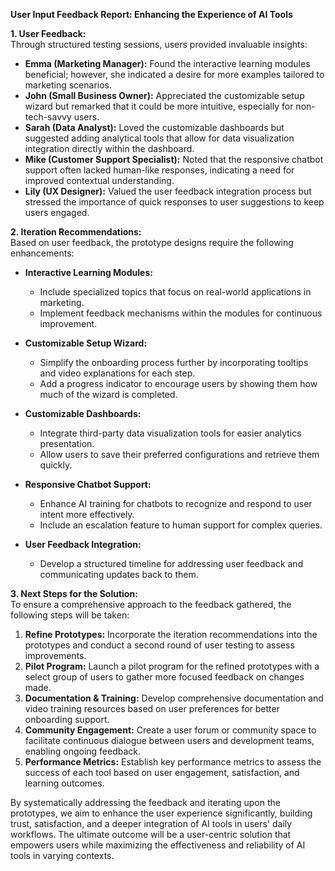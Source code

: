 **User Input Feedback Report: Enhancing the Experience of AI Tools**

**1. User Feedback:**  
Through structured testing sessions, users provided invaluable insights:

- **Emma (Marketing Manager):** Found the interactive learning modules beneficial; however, she indicated a desire for more examples tailored to marketing scenarios.
- **John (Small Business Owner):** Appreciated the customizable setup wizard but remarked that it could be more intuitive, especially for non-tech-savvy users.
- **Sarah (Data Analyst):** Loved the customizable dashboards but suggested adding analytical tools that allow for data visualization integration directly within the dashboard.
- **Mike (Customer Support Specialist):** Noted that the responsive chatbot support often lacked human-like responses, indicating a need for improved contextual understanding.
- **Lily (UX Designer):** Valued the user feedback integration process but stressed the importance of quick responses to user suggestions to keep users engaged.

**2. Iteration Recommendations:**  
Based on user feedback, the prototype designs require the following enhancements:

- **Interactive Learning Modules:**
  - Include specialized topics that focus on real-world applications in marketing.
  - Implement feedback mechanisms within the modules for continuous improvement.
  
- **Customizable Setup Wizard:**
  - Simplify the onboarding process further by incorporating tooltips and video explanations for each step.
  - Add a progress indicator to encourage users by showing them how much of the wizard is completed.

- **Customizable Dashboards:**
  - Integrate third-party data visualization tools for easier analytics presentation.
  - Allow users to save their preferred configurations and retrieve them quickly.

- **Responsive Chatbot Support:**
  - Enhance AI training for chatbots to recognize and respond to user intent more effectively.
  - Include an escalation feature to human support for complex queries.

- **User Feedback Integration:**
  - Develop a structured timeline for addressing user feedback and communicating updates back to them.

**3. Next Steps for the Solution:**  
To ensure a comprehensive approach to the feedback gathered, the following steps will be taken:

1. **Refine Prototypes:** Incorporate the iteration recommendations into the prototypes and conduct a second round of user testing to assess improvements.
2. **Pilot Program:** Launch a pilot program for the refined prototypes with a select group of users to gather more focused feedback on changes made.
3. **Documentation & Training:** Develop comprehensive documentation and video training resources based on user preferences for better onboarding support.
4. **Community Engagement:** Create a user forum or community space to facilitate continuous dialogue between users and development teams, enabling ongoing feedback.
5. **Performance Metrics:** Establish key performance metrics to assess the success of each tool based on user engagement, satisfaction, and learning outcomes.

By systematically addressing the feedback and iterating upon the prototypes, we aim to enhance the user experience significantly, building trust, satisfaction, and a deeper integration of AI tools in users' daily workflows. The ultimate outcome will be a user-centric solution that empowers users while maximizing the effectiveness and reliability of AI tools in varying contexts.